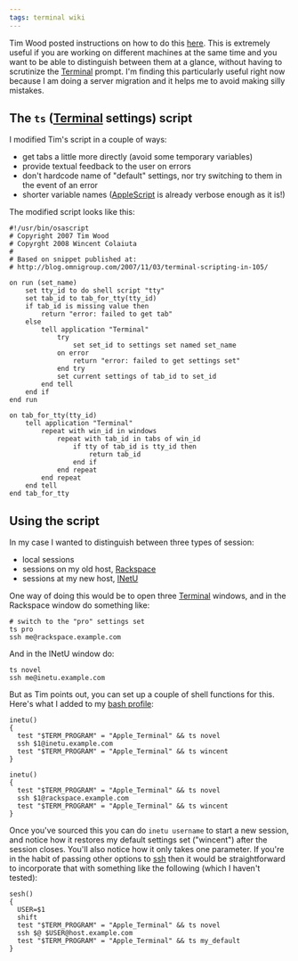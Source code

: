 ```yaml
---
tags: terminal wiki
---
```


Tim Wood posted instructions on how to do this [here](http://blog.omnigroup.com/2007/11/03/terminal-scripting-in-105/). This is extremely useful if you are working on different machines at the same time and you want to be able to distinguish between them at a glance, without having to scrutinize the [Terminal](/wiki/Terminal) prompt. I'm finding this particularly useful right now because I am doing a server migration and it helps me to avoid making silly mistakes.

## The `ts` ([Terminal](/wiki/Terminal) settings) script

I modified Tim's script in a couple of ways:

-   get tabs a little more directly (avoid some temporary variables)
-   provide textual feedback to the user on errors
-   don't hardcode name of "default" settings, nor try switching to them in the event of an error
-   shorter variable names ([AppleScript](/wiki/AppleScript) is already verbose enough as it is!)

The modified script looks like this:

    #!/usr/bin/osascript
    # Copyright 2007 Tim Wood
    # Copyrght 2008 Wincent Colaiuta
    #
    # Based on snippet published at:
    # http://blog.omnigroup.com/2007/11/03/terminal-scripting-in-105/

    on run (set_name)
    	set tty_id to do shell script "tty"
    	set tab_id to tab_for_tty(tty_id)
    	if tab_id is missing value then
    		return "error: failed to get tab"
    	else
    		tell application "Terminal"
    			try
    				set set_id to settings set named set_name
    			on error
    				return "error: failed to get settings set"
    			end try
    			set current settings of tab_id to set_id
    		end tell
    	end if
    end run

    on tab_for_tty(tty_id)
    	tell application "Terminal"
    		repeat with win_id in windows
    			repeat with tab_id in tabs of win_id
    				if tty of tab_id is tty_id then
    					return tab_id
    				end if
    			end repeat
    		end repeat
    	end tell
    end tab_for_tty

## Using the script

In my case I wanted to distinguish between three types of session:

-   local sessions
-   sessions on my old host, [Rackspace](/wiki/Rackspace)
-   sessions at my new host, [INetU](/wiki/INetU)

One way of doing this would be to open three [Terminal](/wiki/Terminal) windows, and in the Rackspace window do something like:

    # switch to the "pro" settings set
    ts pro
    ssh me@rackspace.example.com

And in the INetU window do:

    ts novel
    ssh me@inetu.example.com

But as Tim points out, you can set up a couple of shell functions for this. Here's what I added to my [bash profile](/wiki/bash_profile):

    inetu()
    {
      test "$TERM_PROGRAM" = "Apple_Terminal" && ts novel
      ssh $1@inetu.example.com
      test "$TERM_PROGRAM" = "Apple_Terminal" && ts wincent
    }

    inetu()
    {
      test "$TERM_PROGRAM" = "Apple_Terminal" && ts novel
      ssh $1@rackspace.example.com
      test "$TERM_PROGRAM" = "Apple_Terminal" && ts wincent
    }

Once you've sourced this you can do `inetu username` to start a new session, and notice how it restores my default settings set ("wincent") after the session closes. You'll also notice how it only takes one parameter. If you're in the habit of passing other options to [ssh](/wiki/ssh) then it would be straightforward to incorporate that with something like the following (which I haven't tested):

    sesh()
    {
      USER=$1
      shift
      test "$TERM_PROGRAM" = "Apple_Terminal" && ts novel
      ssh $@ $USER@host.example.com
      test "$TERM_PROGRAM" = "Apple_Terminal" && ts my_default
    }

